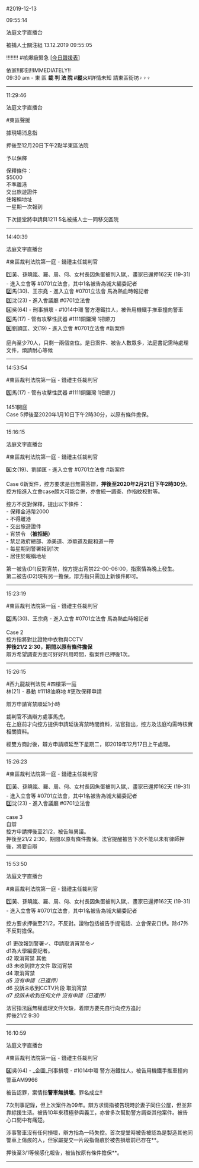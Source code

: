 #2019-12-13


09:55:14

法庭文字直播台 
       
被捕人士關注組  13.12.2019 09:55:05

‼️‼️‼️‼️ \#核爆級緊急 \[[今日聲援表](https://t.me/youarenotalonehk/9415)\]  
  
依家‼️即刻‼️IMMEDIATELY‼️  
09:30 am - 東 區 **裁 判 法 院 \#縱火**\#詳情未知 請東區街坊‍♀️‍♀️‍♀️

---
      
11:29:46

法庭文字直播台

\#東區聲援  
  
據現場消息指  
  
押後至12月20日下午2點半東區法院  
  
予以保釋  
  
保釋條件：  
$5000  
不準離港  
交出旅遊證件  
住報稱地址  
一星期一次報到  
  
下次提堂將申請與1211 5名被捕人士一同移交區院

---
      
14:40:39

法庭文字直播台

\#東區裁判法院第一庭 - 錢禮主任裁判官  
  
1️⃣黃、孫曉嵐、羅、周、何、女村長因魚蛋被判入獄,、畫家已還押162天 (19-31) - 進入立會等 \#0701立法會，其中1名被告為城大編委記者  
2️⃣馬(30)、王宗堯 - 進入立會 \#0701立法會 馬為熱血時報記者  
3️⃣沈(23) - 進入會議廳 \#0701立法會  
4️⃣吳(64) - 刑事損壞 - \#1014中環 警方港鐵拉人，被告用機鐵手推車撞向警車  
5️⃣馬(17) - 管有攻擊性武器 \#1111銅鑼灣 1把鎅刀  
6️⃣劉頴匡、文(19) - 進入立會 \#0701立法會 \#新案件  
  
庭內至少70人，只剩一兩個空位。是日案件、被告人數眾多，法庭書記需時處理文件，煩請耐心等候

---
      
14:53:54



\#東區裁判法院第一庭 - 錢禮主任裁判官  
  
5️⃣馬(17) - 管有攻擊性武器 \#1111銅鑼灣 1把鎅刀  
  
1451開庭  
Case 5押後至2020年1月10日下午2時30分，以原有條件擔保。

---
      
15:16:15

法庭文字直播台

\#東區裁判法院第一庭 - 錢禮主任裁判官  
  
6️⃣文(19)、劉頴匡 - 進入立會 \#0701立法會 \#新案件  
  
Case 6新案件，控方要求是日無需答辯，**押後至2020年2月21日下午2時30分**。控方指進入立會case頗大可能合併，亦會統一調查、作指紋校對等。  
  
控方不反對保釋，提出以下條件：  
\- 保釋金港幣2000  
\- 不得離港  
\- 交出旅遊證件  
\- 宵禁令 **（被拒絕）**  
\- 禁足政府總部、添美道、添華道及龍和道一帶  
\- 每星期到警署報到1次  
\- 居住於報稱地址  
  
第一被告(D1)反對宵禁，控方提出宵禁22-00-06:00，指案情為晚上發生。  
第二被告(D2)現有另一擔保，辯方指只需加上新條件即可。

---
      
15:23:19



\#東區裁判法院第一庭 - 錢禮主任裁判官  
  
2️⃣馬(30)、王宗堯 - 進入立會 \#0701立法會 馬為熱血時報記者  
  
Case 2  
控方指將對比證物中衣物與CCTV  
**押後21/2 2:30，期間以原有條件擔保**  
辯方希望調查方面可好好利用時間，指案件已押後1次。

---
      
15:26:15



\#西九龍裁判法院 \#四樓第一庭  
林(21) - 暴動 \#1118油麻地 \#更改保釋申請  
  
辯方申請宵禁順延1小時  
  
裁判官不滿辯方處事馬虎。  
在上庭前才向控方提供申請延後宵禁時間資料，法官指出，控方及法庭均需時核實相關資料。  
  
經雙方商討後，辯方申請順延至下星期二，即2019年12月17日上午處理。

---
      
15:26:23



\#東區裁判法院第一庭 - 錢禮主任裁判官  
  
1️⃣黃、孫曉嵐、羅、周、何、女村長因魚蛋被判入獄,、畫家已還押162天 (19-31) - 進入立會等 \#0701立法會，其中1名被告為城大編委記者  
3️⃣沈(23) - 進入會議廳 \#0701立法會  
  
case 3  
自辯  
控方申請押後至21/2，被告無異議。  
押後至21/2 2:30，期間以原有條件擔保。法官提醒被告下次不能以未有律師押後，將要自辯

---
      
15:53:50

法庭文字直播台

\#東區裁判法院第一庭 - 錢禮主任裁判官  
  
1️⃣黃、孫曉嵐、羅、周、何、女村長因魚蛋被判入獄,、畫家已還押162天 (19-31) - 進入立會等 \#0701立法會，其中1名被告為城大編委記者  
  
控方要求押後至21/2，不反對。證物包括被告手提電話、立會保安口供。除d7外不反對擔保。  
  
d1 更改報到警署✓、申請取消宵禁令✓  
d1為大學編委記者。  
d2 取消宵禁 其他  
d3 未收到控方文件 取消宵禁  
d4 取消宵禁  
_d5 沒有申請（已還押）_  
d6 投訴未收到CCTV片段 取消宵禁  
_d7 投訴未收到任何文件 沒有申請（已還押）_  
  
法官指法庭無權處理文件欠缺，着辯方要先自行向控方追討  
押後21/2 9:30

---
      
16:10:59

法庭文字直播台

\#東區裁判法院第一庭 - 錢禮主任裁判官  
  
4️⃣吳(64) - _企圖_刑事損壞 - \#1014中環 警方港鐵拉人，被告用機鐵手推車撞向警車AM9966  
  
被告認罪，案情指**警車無損壞**。罪名成立‼️  
  
7次刑事記錄，但上次案件為09年。辯方求情指被告現時於妻子同住公屋，但並非靠綜援生活。被告10年來積極參與義工，亦曾多次幫助警方調查其他案件。被告心口間中有痛楚。  
  
涉事警車沒有任何損壞，辯方指為一時失控。首次提堂時被告被認為是製造其他同警車上傷痕的人，但家屬提交一片段指傷痕於被告損壞前已存在**。  
  
押後至3/1等候感化報告，被告按原有條件擔保**。

---
      